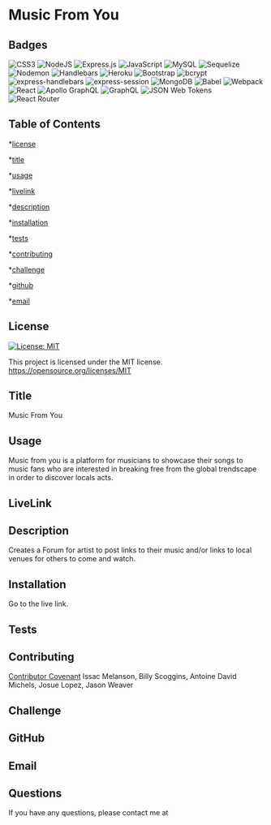 

# Music From You
  ## Badges
![CSS3](https://img.shields.io/badge/CSS3-000000?style=for-the-badge&logo=CSS3&logoColor=white)
![NodeJS](https://img.shields.io/badge/node.js-6DA55F?style=for-the-badge&logo=node.js&logoColor=white)
![Express.js](https://img.shields.io/badge/express.js-%23404d59.svg?style=for-the-badge&logo=express&logoColor=%2361DAFB)
![JavaScript](https://img.shields.io/badge/javascript-%23323330.svg?style=for-the-badge&logo=javascript&logoColor=%23F7DF1E)
![MySQL](https://img.shields.io/badge/mysql-%2300f.svg?style=for-the-badge&logo=mysql&logoColor=white)
![Sequelize](https://img.shields.io/badge/Sequelize-52B0E7?style=for-the-badge&logo=Sequelize&logoColor=white)
![Nodemon](https://img.shields.io/badge/NODEMON-%23323330.svg?style=for-the-badge&logo=nodemon&logoColor=%BBDEAD)
![Handlebars](https://img.shields.io/badge/Handlebars-FF7F00?style=for-the-badge&logo=Handlebars&logoColor=white)
![Heroku](https://img.shields.io/badge/Heroku-430098?style=for-the-badge&logo=Heroku&logoColor=white)
![Bootstrap](https://img.shields.io/badge/Bootstrap-563D7C?style=for-the-badge&logo=Bootstrap&logoColor=white)
![bcrypt](https://img.shields.io/badge/bcrypt-000000?style=for-the-badge&logo=bcrypt&logoColor=white)
![express-handlebars](https://img.shields.io/badge/express--handlebars-000000?style=for-the-badge&logo=express-handlebars&logoColor=white)
![express-session](https://img.shields.io/badge/express--session-000000?style=for-the-badge&logo=express-session&logoColor=white)
![MongoDB](https://img.shields.io/badge/MongoDB-%234ea94b.svg?style=for-the-badge&logo=mongodb&logoColor=white)
![Babel](https://img.shields.io/badge/Babel-F9DC3E?style=for-the-badge&logo=Babel&logoColor=black)
![Webpack](https://img.shields.io/badge/Webpack-8DD6F9?style=for-the-badge&logo=Webpack&logoColor=black)
![React](https://img.shields.io/badge/React-20232A?style=for-the-badge&logo=React&logoColor=61DAFB)
![Apollo GraphQL](https://img.shields.io/badge/Apollo%20GraphQL-311C87?style=for-the-badge&logo=Apollo%20GraphQL&logoColor=white)
![GraphQL](https://img.shields.io/badge/GraphQL-E10098?style=for-the-badge&logo=GraphQL&logoColor=white)
![JSON Web Tokens](https://img.shields.io/badge/JSON%20Web%20Tokens-000000?style=for-the-badge&logo=JSON%20Web%20Tokens&logoColor=white)
![React Router](https://img.shields.io/badge/React%20Router-CA4245?style=for-the-badge&logo=React%20Router&logoColor=white)


  ## Table of Contents
  *[license](#license)

  *[title](#title)

  *[usage](#usage)

  *[livelink](#livelink)

  *[description](#description)

  *[installation](#installation)

  *[tests](#tests)

  *[contributing](#contributing)

  *[challenge](#challenge)

  *[github](#github)

  *[email](#email)

  ## License
   [![License: MIT](https://img.shields.io/badge/License-MIT-yellow.svg)](https://opensource.org/licenses/MIT)
  
  This project is licensed under the MIT license.
  https://opensource.org/licenses/MIT


  ## Title
  Music From You


  ## Usage
  Music from you is a platform for musicians to showcase their songs to music fans who are interested in breaking free from the global trendscape in order to discover locals acts.

  ## LiveLink
  


  ## Description
  Creates a Forum for artist to post links to their music and/or links to local venues for others to come and watch. 


  ## Installation
  Go to the live link.


  ## Tests
  


  ## Contributing
  [Contributor Covenant](https://www.contributor-covenant.org/)
  Issac Melanson, Billy Scoggins, Antoine David Michels, Josue Lopez, Jason Weaver


  ## Challenge
  


  ## GitHub
  


  ## Email
  


  ## Questions
  If you have any questions, please contact me at

